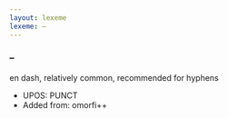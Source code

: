 ```yaml
---
layout: lexeme
lexeme: –
---
```


###  –

en dash, relatively common, recommended for hyphens
* UPOS:  PUNCT
* Added from:  omorfi++

